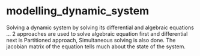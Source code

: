 # modelling_dynamic_system
Solving a dynamic system by solving its differential and algebraic equations ... 2 approaches are used to solve algebraic equation first and differential next is Partitioned approach, Simultaneous solving is also done. The jacobian matrix of the equation tells much about the state of the system.
